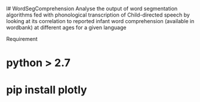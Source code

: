 l# WordSegComprehension
Analyse the output of word segmentation algorithms fed with phonological transcription of Child-directed speech by looking at its correlation to reported infant word comprehension (available in wordbank) at different ages for a given language

Requirement 
# python > 2.7
# pip install plotly 
